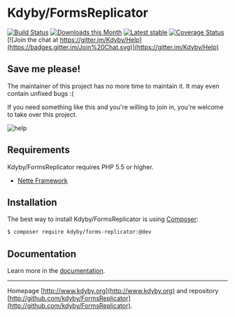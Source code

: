 Kdyby/FormsReplicator
======

[![Build Status](https://travis-ci.org/Kdyby/FormsReplicator.svg?branch=master)](https://travis-ci.org/Kdyby/FormsReplicator)
[![Downloads this Month](https://img.shields.io/packagist/dm/kdyby/forms-replicator.svg)](https://packagist.org/packages/kdyby/forms-replicator)
[![Latest stable](https://img.shields.io/packagist/v/kdyby/forms-replicator.svg)](https://packagist.org/packages/kdyby/forms-replicator)
[![Coverage Status](https://coveralls.io/repos/github/Kdyby/FormsReplicator/badge.svg?branch=master)](https://coveralls.io/github/Kdyby/FormsReplicator?branch=master)
[![Join the chat at https://gitter.im/Kdyby/Help](https://badges.gitter.im/Join%20Chat.svg)](https://gitter.im/Kdyby/Help)


Save me please!
---------------

The maintainer of this project has no more time to maintain it. It may even contain unfixed bugs :(

If you need something like this and you're willing to join in, you're welcome to take over this project.

![help](https://cdn.kdyby.org/keyboard-help.png)


Requirements
------------

Kdyby/FormsReplicator requires PHP 5.5 or higher.

- [Nette Framework](https://github.com/nette/nette)


Installation
------------

The best way to install Kdyby/FormsReplicator is using  [Composer](http://getcomposer.org/):

```sh
$ composer require kdyby/forms-replicator:@dev
```


Documentation
------------

Learn more in the [documentation](https://github.com/Kdyby/FormsReplicator/blob/master/docs/en/index.md).


-----

Homepage [http://www.kdyby.org](http://www.kdyby.org) and repository [http://github.com/kdyby/FormsReplicator](http://github.com/kdyby/FormsReplicator).

